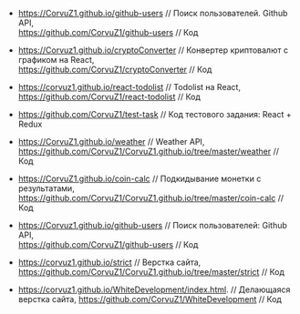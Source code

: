 * <https://CorvuZ1.github.io/github-users> // Поиск пользователей. Github API,  
  <https://github.com/CorvuZ1/github-users> // Код  

* <https://Corvuz1.github.io/cryptoConverter> // Конвертер криптовалют с графиком на React,  
  <https://github.com/CorvuZ1/cryptoConverter> // Код  

* <https://corvuz1.github.io/react-todolist> // Todolist на React,  
  <https://github.com/CorvuZ1/react-todolist> // Код  

* <https://github.com/CorvuZ1/test-task> // Код тестового задания: React + Redux  

* <https://CorvuZ1.github.io/weather> // Weather API,  
  <https://github.com/CorvuZ1/CorvuZ1.github.io/tree/master/weather> // Код  

* <https://CorvuZ1.github.io/coin-calc> // Подкидывание монетки с результатами,  
  <https://github.com/CorvuZ1/CorvuZ1.github.io/tree/master/coin-calc>  // Код 

* <https://Corvuz1.github.io/github-users> // Поиск пользователей: Github API,  
  <https://github.com/CorvuZ1/github-users> // Код  

* <https://corvuz1.github.io/strict> // Верстка сайта,  
  <https://github.com/CorvuZ1/CorvuZ1.github.io/tree/master/strict> // Код  
  
* <https://corvuz1.github.io/WhiteDevelopment/index.html>. // Делающаяся верстка сайта,
  <https://github.com/CorvuZ1/WhiteDevelopment> // Код



